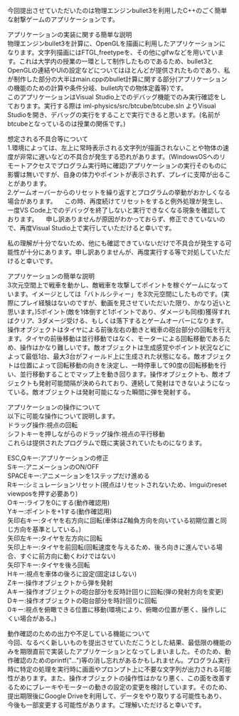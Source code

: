 今回提出させていただいたのは物理エンジンbullet3を利用したC++のごく簡単な射撃ゲームのアプリケーションです。  

アプリケーションの実装に関する簡単な説明  
物理エンジンbullet3を計算に、OpenGLを描画に利用したアプリケーションになります。文字列描画にはFTGL,freetypeを、その他にglfwなどを用いています。これは大学内の授業の一環として制作したものであるため、bullet3とOpenGLの連結やUIの設定などについてはほとんどが提供されたものであり、私が制作した部分の大半はmain.cppのbullet計算に関する部分(アプリケーションの機能のための計算や条件分岐、bullet内での物体定義等)です。  
このアプリケーションはVisual Studio上でのデバッグ機能でのみ実行確認をしております。実行する際は iml-physics/src/btcube/btcube.sln よりVisual Studioを開き、デバッグの実行をすることで実行できると思います。(名前がbtcubeとなっているのは授業の関係です。)

想定される不具合等について  
1.環境によっては、左上に常時表示される文字列が描画されないことや物体の速度が非常に遅いなどの不具合が発生する恐れがあります。(WindowsOSへのリモートアクセスでプログラム実行時に確認)アプリケーションの実行そのものに影響は無いですが、自身の体力やポイントが表示されず、プレイに支障が出ることがあります。  
2.ゲームオーバーからのリセットを繰り返すとプログラムの挙動がおかしくなる場合があります。
　この時、再度続けてリセットをすると例外処理が発生し、一度VS Code上でのデバッグを終了しないと実行できなくなる現象を確認しております。
　申し訳ありませんが原因がわかっておらず、修正できていないので、再度Visual Studio上で実行していただけると幸いです。

私の理解が十分でないため、他にも確認できていないだけで不具合が発生する可能性が十分にあります。申し訳ありませんが、再度実行する等で対処していただけると幸いです。

アプリケーションの簡単な説明  
3次元空間上で戦車を動かし、敵戦車を攻撃してポイントを稼ぐゲームになっています。イメージとしては「バトルシティー」を3次元空間にしたものです。(実際にプレイ経験はないのですが、動画を見させていただいた限り、かなり近いと思います。)5ポイント(敵を1体倒すと1ポイントであり、ダメージも同様)獲得すればクリア、3ダメージ受ける、もしくは落下するとゲームオーバーになります。操作オブジェクトはタイヤによる前後左右の動きと戦車の砲台部分の回転を行えます。タイヤの前後移動は並行移動ではなく、モーターによる回転移動であるため、操作はかなり難しいです。敵オブジェクトは生成感覚やポイント状況などによって最低1台、最大3台がフィールド上に生成された状態になる。敵オブジェクトは位置によって回転移動の向きを決定し、一時停車して90度の回転移動を行い、並行移動することでマップ上を動き回ります。操作オブジェクトも、敵オブジェクトも発射可能間隔が決められており、連続して発射はできないようになっている。敵オブジェクトは発射可能になった瞬間に弾を発射する。

アプリケーションの操作について  
以下に可能な操作について説明します。  
ドラッグ操作:視点の回転  
シフトキーを押しながらのドラッグ操作:視点の平行移動  
これらは提供されたプログラムで既に実装されていたものになります。  

ESC,Qキー:アプリケーションの修正  
Sキー:アニメーションのON/OFF  
SPACEキー:アニメーションを1ステップだけ進める  
Rキー:シミュレーションリセット(視点はリセットされないため、Imguiのreset viewposを押す必要あり)  
Oキー:ライフを0にする(動作確認用)  
Yキー:ポイントを+1する(動作確認用)  
矢印右キー:タイヤを右方向に回転(車体はZ軸負方向を向いている初期位置と同じ方向を基準としている。)  
矢印左キー:タイヤを左方向に回転  
矢印上キー:タイヤを前回転(回転速度を与えるため、後ろ向きに進んでいる場合、すぐに前方向に動くわけではない)  
矢印下キー:タイヤを後ろ回転  
Hキー:視点を車体の後ろに設定(固定はしない)  
Zキー:操作オブジェクトから弾を発射  
Aキー:操作オブジェクトの砲台部分を反時計回りに回転(弾の発射方向を変更)  
Dキー:操作オブジェクトの砲台部分を時計回りに回転  
0キー:視点を俯瞰できる位置に移動(環境により、俯瞰の位置が悪く、操作しにくい場合がある。)  

動作確認のための出力や不足している機能について  
今回、なるべく新しいものを提出させていただこうとした結果、最低限の機能のみを期限直前で実装したアプリケーションとなってしまいました。そのため、動作確認のためのprintf("...")等の消し忘れがあるかもしれません。プログラム実行時に特定の処理を実行時に画面やプロンプト上に不要な文字列が出力される可能性があります。また、操作オブジェクトの操作性はかなり悪く、この面を改善するためにブレーキやモーターの動きの設定の変更を検討しています。そのため、提出期限後にGoogle Driveを利用して、データをやり取りする可能性もあり、今後も一部変更する可能性があります。ご理解いただけると幸いです。  
  